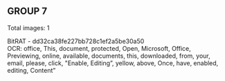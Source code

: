 ## GROUP 7
Total images: 1  

BitRAT - dd32ca38fe227bb728c1ef2a5be30a50  
OCR: office, This, document, protected, Open, Microsoft, Office, Previewing, online, available, documents, this, downloaded, from, your, email, please, click, "Enable, Editing”, yellow, above, Once, have, enabled, editing, Content”  

